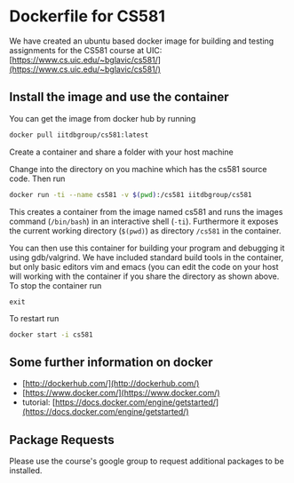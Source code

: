 # Dockerfile for CS581

We have created an ubuntu based docker image for building and testing assignments for the CS581 course at UIC: [https://www.cs.uic.edu/~bglavic/cs581/](https://www.cs.uic.edu/~bglavic/cs581/)

## Install the image and use the container


You can get the image from docker hub by running

~~~sh
docker pull iitdbgroup/cs581:latest
~~~

Create a container and share a folder with your host machine

Change into the directory on you machine which has the cs581 source code. Then run

~~~sh
docker run -ti --name cs581 -v $(pwd):/cs581 iitdbgroup/cs581
~~~

This creates a container from the image named cs581 and runs the images command (`/bin/bash`) in an interactive shell (`-ti`). Furthermore it exposes the current working directory (`$(pwd)`) as directory `/cs581` in the container.

You can then use this container for building your program and debugging it using gdb/valgrind. We have included standard build tools in the container, but only basic editors vim and emacs (you can edit the code on your host will working with the container if you share the directory as shown above. To stop the container run

~~~
exit
~~~

To restart run

~~~sh
docker start -i cs581
~~~

## Some further information on docker

* [http://dockerhub.com/](http://dockerhub.com/)
* [https://www.docker.com/](https://www.docker.com/)
* tutorial: [https://docs.docker.com/engine/getstarted/](https://docs.docker.com/engine/getstarted/)

## Package Requests

Please use the course's google group to request additional packages to be installed.
